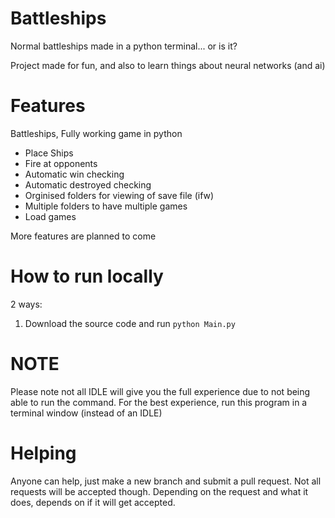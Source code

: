 # Battleships
 Normal battleships made in a python terminal... or is it?

 Project made for fun, and also to learn things about neural networks (and ai)

# Features
 Battleships, Fully working game in python
 - Place Ships
 - Fire at opponents
 - Automatic win checking
 - Automatic destroyed checking
 - Orginised folders for viewing of save file (ifw)
 - Multiple folders to have multiple games
 - Load games
 

 More features are planned to come

# How to run locally
 2 ways:
  <!-- 1. Download the exectable file for your os -->
  1. Download the source code and run `python Main.py`

<!-- # Create a local build
 Download the files and build. -->

# NOTE
 Please note not all IDLE will give you the full experience due to not being able to run the command. For the best experience, run this program in a terminal window (instead of an IDLE)

# Helping
 Anyone can help, just make a new branch and submit a pull request. Not all requests will be accepted though.
 Depending on the request and what it does, depends on if it will get accepted.
